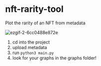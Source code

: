 # nft-rarity-tool
Plot the rarity of an NFT from metadata

![ezgif-2-6cc0488e872e](https://user-images.githubusercontent.com/57647158/139611413-4c87be9f-4925-41c6-8274-a361c87526e8.gif)

1. cd into the project
2. upload metadata
3. run `python3 main.py`
4. look for your graphs in the graphs folder!

